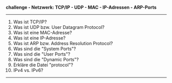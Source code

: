 
**challenge - Netzwerk: TCP/IP - UDP - MAC - IP-Adressen - ARP-Ports**

---

01. Was ist TCP/IP?
02. Was ist UDP bzw. User Datagram Protocol?
03. Was ist eine MAC-Adresse?
04. Was ist eine IP-Adresse?
05. Was ist ARP bzw. Address Resolution Protocol?
06. Was sind die "System Ports"?
07. Was sind die "User Ports"?
08. Was sind die "Dynamic Ports"?
09. Erkläre die Datei "protocol"?
10. IPv4 vs. IPv6?

---
